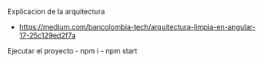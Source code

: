 Explicacion de la arquitectura
 - https://medium.com/bancolombia-tech/arquitectura-limpia-en-angular-17-25c129ed2f7a

Ejecutar el proyecto
    - npm i
    - npm start
